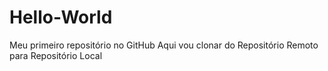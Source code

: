 # Hello-World
Meu primeiro repositório no GitHub 
Aqui vou clonar do Repositório Remoto para Repositório Local
